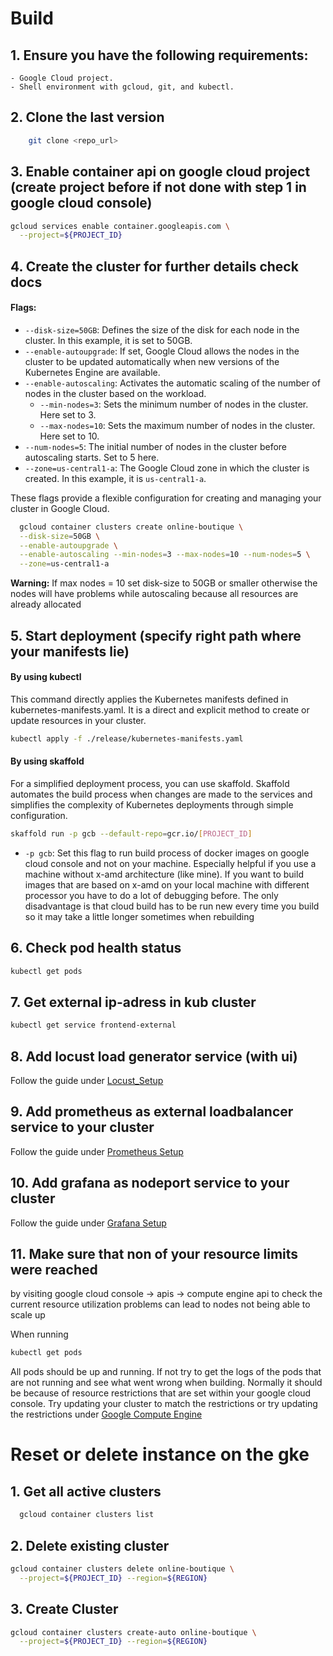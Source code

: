 # Build
## 1. Ensure you have the following requirements:
    - Google Cloud project.
    - Shell environment with gcloud, git, and kubectl.

## 2. Clone the last version 

```sh
    git clone <repo_url>
```

## 3. Enable container api on google cloud project (create project before if not done with step 1 in google cloud console)

```sh
gcloud services enable container.googleapis.com \
  --project=${PROJECT_ID}
```

## 4. Create the cluster for further details check docs 

#### Flags:

- `--disk-size=50GB`: Defines the size of the disk for each node in the cluster. In this example, it is set to 50GB.
- `--enable-autoupgrade`:  If set, Google Cloud allows the nodes in the cluster to be updated automatically when new versions of the Kubernetes Engine are available.
- `--enable-autoscaling`: Activates the automatic scaling of the number of nodes in the cluster based on the workload.
  - `--min-nodes=3`: Sets the minimum number of nodes in the cluster. Here set to 3.
  - `--max-nodes=10`: Sets the maximum number of nodes in the cluster. Here set to 10.
- `--num-nodes=5`: The initial number of nodes in the cluster before autoscaling starts. Set to 5 here.
- `--zone=us-central1-a`: The Google Cloud zone in which the cluster is created. In this example, it is `us-central1-a`.

These flags provide a flexible configuration for creating and managing your cluster in Google Cloud.

```sh
  gcloud container clusters create online-boutique \
  --disk-size=50GB \
  --enable-autoupgrade \
  --enable-autoscaling --min-nodes=3 --max-nodes=10 --num-nodes=5 \
  --zone=us-central1-a
```

**Warning:** If max nodes = 10 set disk-size to 50GB or smaller otherwise the nodes will have problems while autoscaling because all resources are already allocated

## 5. Start deployment (specify right path where your manifests lie)

#### By using kubectl

This command directly applies the Kubernetes manifests defined in kubernetes-manifests.yaml. It is a direct and explicit method to create or update resources in your cluster.

```sh
kubectl apply -f ./release/kubernetes-manifests.yaml
```

#### By using skaffold

For a simplified deployment process, you can use skaffold. Skaffold automates the build process when changes are made to the services and simplifies the complexity of Kubernetes deployments through simple configuration.

```sh
skaffold run -p gcb --default-repo=gcr.io/[PROJECT_ID]
```

- `-p gcb`: Set this flag to run build process of docker images on google cloud console and not on your machine. Especially helpful if you use a machine without x-amd architecture (like mine). If you want to build images that are based on x-amd on your local machine with different processor you have to do a lot of debugging before. The only disadvantage is that cloud build has to be run new every time you build so it may take a little longer sometimes when rebuilding 


## 6. Check pod health status

```sh
kubectl get pods
```

## 7. Get external ip-adress in kub cluster

```sh
kubectl get service frontend-external
```

## 8. Add locust load generator service (with ui) 

Follow the guide under [Locust_Setup](../loadgenerator/deploy.md)

## 9. Add prometheus as external loadbalancer service to your cluster

Follow the guide under [Prometheus Setup](../monitoring/prometheus/prometheus-config.md)

## 10. Add grafana as nodeport service to your cluster

Follow the guide under [Grafana Setup](../monitoring/grafana/grafana-setup.md)

## 11. Make sure that non of your resource limits were reached
by visiting google cloud console -> apis -> compute engine api to check the current resource utilization
problems can lead to nodes not being able to scale up

When running 

```sh
kubectl get pods
```

All pods should be up and running. If not try to get the logs of the pods that are not running and see what went wrong when building. Normally it should be because of resource restrictions that are set within your google cloud console. Try updating your cluster to match the restrictions or try updating the restrictions under [Google Compute Engine](https://console.cloud.google.com/apis/api/compute.googleapis.com/)


# Reset or delete instance on the gke
## 1. Get all active clusters

```sh
  gcloud container clusters list
```

## 2. Delete existing cluster
```sh
gcloud container clusters delete online-boutique \
  --project=${PROJECT_ID} --region=${REGION}
```

## 3. Create Cluster 
```sh
gcloud container clusters create-auto online-boutique \
  --project=${PROJECT_ID} --region=${REGION}
```




